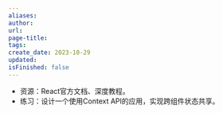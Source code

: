 ```yaml
---
aliases: 
author: 
url: 
page-title: 
tags: 
create_date: 2023-10-29
updated: 
isFinished: false
---
```

- 资源：React官方文档、深度教程。
- 练习：设计一个使用Context API的应用，实现跨组件状态共享。
